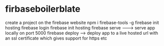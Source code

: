 # firbaseboilerblate
create a project on the firebase website
 npm i firebase-tools -g
firebase init hosting
firebase login
firebase init hosting
firebase serve ---> serve app locally on port 5000
firebase deploy --> deploy app to a live hosted url with an ssl certificate which gives support for https etc
